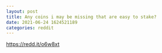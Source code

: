 ```yaml
--- 
layout: post 
title: Any coins i may be missing that are easy to stake? 
date: 2021-06-24 1624521189 
categories: reddit 
--- 
```

https://redd.it/o6w8xt